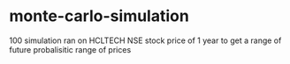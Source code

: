 # monte-carlo-simulation
100 simulation ran on HCLTECH NSE stock price of 1 year to get a range of future probalisitic range of prices
